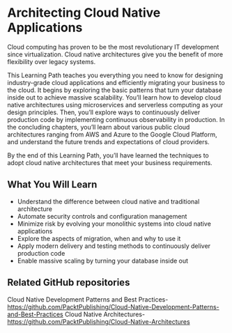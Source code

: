 # Architecting Cloud Native Applications


Cloud computing has proven to be the most revolutionary IT development since virtualization. Cloud native architectures give you the benefit of more flexibility over legacy systems.

This Learning Path teaches you everything you need to know for designing industry-grade cloud applications and efficiently migrating your business to the cloud. It begins by exploring the basic patterns that turn your database inside out to achieve massive scalability. You’ll learn how to develop cloud native architectures using microservices and serverless computing as your design principles. Then, you’ll explore ways to continuously deliver production code by implementing continuous observability in production. In the concluding chapters, you’ll learn about various public cloud architectures ranging from AWS and Azure to the Google Cloud Platform, and understand the future trends and expectations of cloud providers.

By the end of this Learning Path, you’ll have learned the techniques to adopt cloud native architectures that meet your business requirements. 

## What You Will Learn
* Understand the difference between cloud native and traditional architecture
* Automate security controls and configuration management
* Minimize risk by evolving your monolithic systems into cloud native applications
* Explore the aspects of migration, when and why to use it
* Apply modern delivery and testing methods to continuously deliver production code
* Enable massive scaling by turning your database inside out

## Related GitHub repositories
Cloud Native Development Patterns and Best Practices- https://github.com/PacktPublishing/Cloud-Native-Development-Patterns-and-Best-Practices
Cloud Native Architectures- https://github.com/PacktPublishing/Cloud-Native-Architectures
